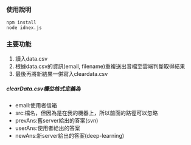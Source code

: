 ### 使用說明
```
npm install
node idnex.js
```

### 主要功能
1. 讀入data.csv
2. 根據data.csv的資訊(email, filename)重複送出音檔至雲端判斷取得結果
3. 最後再將新結果一併寫入cleardata.csv

##### clearData.csv欄位格式定義為

* email:使用者信箱
* src:檔名，但因為是在我的機器上，所以前面的路徑可以忽略
* prevAns:舊server給出的答案(svn)
* userAns:使用者給出的答案
* newAns:新server給出的答案(deep-learning)

